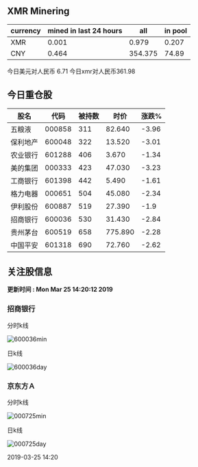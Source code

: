 ## XMR Minering

|currency|mined in last 24 hours|all|in pool|
|---|---|---|---|
|XMR|0.001|0.979|0.207|
|CNY|0.464|354.375|74.89|

今日美元对人民币 6.71	今日xmr对人民币361.98


## 今日重仓股 

|股名|代码|被持数|时价|涨跌%|
|---|---|---|---|---|
|五粮液|000858|311|82.640|-3.96|
|保利地产|600048|322|13.520|-3.01|
|农业银行|601288|406|3.670|-1.34|
|美的集团|000333|423|47.030|-3.23|
|工商银行|601398|442|5.490|-1.61|
|格力电器|000651|504|45.080|-2.34|
|伊利股份|600887|519|27.390|-1.9|
|招商银行|600036|530|31.430|-2.84|
|贵州茅台|600519|658|775.890|-2.28|
|中国平安|601318|690|72.760|-2.62|

## 关注股信息
**更新时间 : Mon Mar 25 14:20:12 2019**
### 招商银行 
分时k线

![600036min](http://image.sinajs.cn/newchart/min/n/sh600036.gif)

日k线

![600036day](http://image.sinajs.cn/newchart/daily/n/sh600036.gif)

### 京东方Ａ 
分时k线

![000725min](http://image.sinajs.cn/newchart/min/n/sz000725.gif)

日k线

![000725day](http://image.sinajs.cn/newchart/daily/n/sz000725.gif)

2019-03-25 14:20
